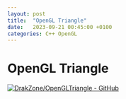 ```yaml
---
layout: post
title:  "OpenGL Triangle"
date:   2023-09-21 00:45:00 +0100
categories: C++ OpenGL
---
```

# OpenGL Triangle
[![DrakZone/OpenGLTriangle - GitHub](https://gh-card.dev/repos/DrakZone/OpenGLTriangle.svg)](https://github.com/DrakZone/OpenGLTriangle)